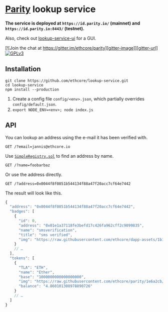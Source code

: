 # [Parity](https://ethcore.io/parity.html) lookup service

**The service is deployed at `https://id.parity.io/` (mainnet) and `https://id.parity.io:8443/` (testnet).**

Also, check out [lookup-service-ui](https://github.com/ethcore/lookup-service-ui) for a GUI.

[![Join the chat at https://gitter.im/ethcore/parity][gitter-image]][gitter-url] [![GPLv3][license-image]][license-url]

[gitter-image]: https://badges.gitter.im/Join%20Chat.svg
[gitter-url]: https://gitter.im/ethcore/parity
[license-image]: https://img.shields.io/badge/license-GPL%20v3-green.svg
[license-url]: https://www.gnu.org/licenses/gpl-3.0.en.html

## Installation

```shell
git clone https://github.com/ethcore/lookup-service.git
cd lookup-service
npm install --production
```

1. Create a config file `config/<env>.json`, which partially overrides `config/default.json`.
2. `export NODE_ENV=<env>; node index.js`

## API

You can lookup an address using the e-mail it has been verified with.

```http
GET /?email=jannis@ethcore.io
```

Use [`SimpleRegistry.sol`](https://github.com/ethcore/contracts/blob/c4f40b6/SimpleRegistry.sol) to find an address by name.

```http
GET /?name=foobarbaz
```

Or use the address directly.

```http
GET /?address=0x0044f8f0851b544134f88a47f20acc7cf64e7442
```

The result will look like this.

```js
{
  "address": "0x0044f8f0851b544134f88a47f20acc7cf64e7442",
  "badges": [
    {
      "id": 0,
      "address": "0x01e1a37118fe3befd17c426fa962cff2c9099835",
      "name": "smsverification",
      "title": "sms verified",
      "img": "https://raw.githubusercontent.com/ethcore/dapp-assets/1b1beb5/certifications/sms-verification.svg"
    }
    // …
  ],
  "tokens": [
    {
      "TLA": "ETH",
      "name": "Ether",
      "base": "1000000000000000000",
      "img": "https://raw.githubusercontent.com/ethcore/parity/1e6a2cb/js/assets/images/contracts/ethereum-black-64x64.png",
      "balance": "4.860101308978890726"
    }
    // …
  ]
}
```
